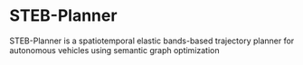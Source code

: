 # STEB-Planner
STEB-Planner is a spatiotemporal elastic bands-based trajectory planner for autonomous vehicles using semantic graph  optimization
